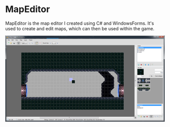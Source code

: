 # MapEditor
MapEditor is the map editor I created using C# and WindowsForms. It's used to create and edit maps, which can then be used within the game.

![Image](https://github.com/MSwarles/Project-Showcase/blob/master/Game-Project/MapEditor/map-editor_1.png)
